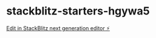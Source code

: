 # stackblitz-starters-hgywa5

[Edit in StackBlitz next generation editor ⚡️](https://stackblitz.com/~/github.com/brian7346/stackblitz-starters-hgywa5)